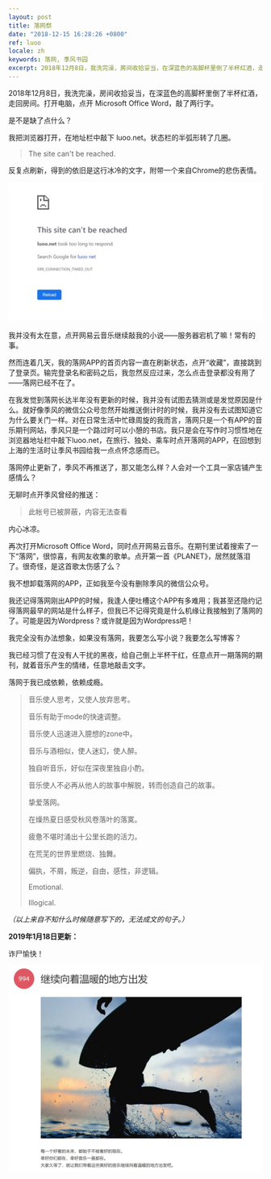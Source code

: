 ```yaml
---
layout: post
title: 落网祭
date: "2018-12-15 16:28:26 +0800"
ref: luoo
locale: zh
keywords: 落网, 季风书园
excerpt: 2018年12月8日，我洗完澡，房间收拾妥当，在深蓝色的高脚杯里倒了半杯红酒，走回房间。打开电脑，点开 Microsoft Office Word，敲了两行字。
---
```

2018年12月8日，我洗完澡，房间收拾妥当，在深蓝色的高脚杯里倒了半杯红酒，走回房间。打开电脑，点开 Microsoft Office Word，敲了两行字。

是不是缺了点什么？

我把浏览器打开，在地址栏中敲下 luoo.net。状态栏的半弧形转了几圈。

> The site can't be reached.

反复点刷新，得到的依旧是这行冰冷的文字，附带一个来自Chrome的悲伤表情。

![落网](/img/luoo.jpg)

我并没有太在意，点开网易云音乐继续敲我的小说——服务器宕机了嘛！常有的事。

然而连着几天，我的落网APP的首页内容一直在刷新状态，点开“收藏”，直接跳到了登录页。输完登录名和密码之后，我忽然反应过来，怎么点击登录都没有用了——落网已经不在了。

在我发觉到落网长达半年没有更新的时候，我并没有试图去猜测或是发觉原因是什么。就好像季风的微信公众号忽然开始推送倒计时的时候，我并没有去试图知道它为什么要关门一样。对在日常生活中忙碌周旋的我而言，落网只是一个有APP的音乐期刊网站，季风只是一个路过时可以小憩的书店。我只是会在写作时习惯性地在浏览器地址栏中敲下luoo.net，在旅行、独处、乘车时点开落网的APP，在回想到上海的生活时让季风书园给我一点点怀念感而已。

落网停止更新了，季风不再推送了，那又能怎么样？人会对一个工具一家店铺产生感情么？

无聊时点开季风曾经的推送：

> 此帐号已被屏蔽，内容无法查看

内心冰凉。

再次打开Microsoft Office Word，同时点开网易云音乐。在期刊里试着搜索了一下“落网”，很惊喜，有网友收集的歌单。点开第一首《PLANET》，居然就落泪了。很奇怪，是这首歌太伤感了么？

我不想卸载落网的APP，正如我至今没有删除季风的微信公众号。

我还记得落网刚出APP的时候，我逢人便吐槽这个APP有多难用；我甚至还隐约记得落网最早的网站是什么样子，但我已不记得究竟是什么机缘让我接触到了落网的了。可能是因为Wordpress？或许就是因为Wordpress吧！

我完全没有办法想象，如果没有落网，我要怎么写小说？我要怎么写博客？

我已经习惯了在没有人干扰的黑夜，给自己倒上半杯干红，任意点开一期落网的期刊，就着音乐产生的情绪，任意地敲击文字。

落网于我已成依赖，依赖成瘾。

> 音乐使人思考，又使人放弃思考。
>
> 音乐有助于mode的快速调整。
>
> 音乐使人迅速进入臆想的zone中。
>
> 音乐与酒相似，使人迷幻，使人醉。
>
> 独自听音乐，好似在深夜里独自小酌。
>
> 音乐使人不必再从他人的故事中解脱，转而创造自己的故事。
>
> 挚爱落网。
>
> 在燥热夏日感受秋风卷落叶的落寞。
>
> 疲惫不堪时涌出十公里长跑的活力。
>
> 在荒芜的世界里燃烧、独舞。
>
> 偏执，不屑，叛逆，自由，感性，非逻辑。
>
> Emotional.
>
> Illogical.

*（以上来自不知什么时候随意写下的，无法成文的句子。）*

**2019年1月18日更新：**

诈尸愉快！

![落网更新了](/img/luoo_live.jpg)
